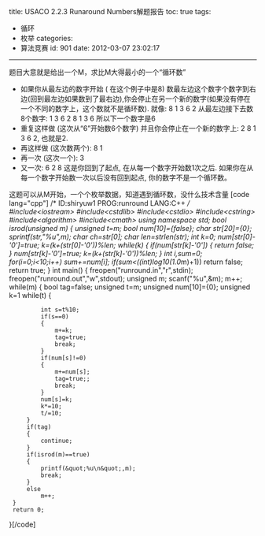 title: USACO 2.2.3 Runaround Numbers解题报告
toc: true
tags:
  - 循环
  - 枚举
categories:
  - 算法竞赛
id: 901
date: 2012-03-07 23:02:17
---

题目大意就是给出一个M，求比M大得最小的一个“循环数”

*   如果你从最左边的数字开始 ( 在这个例子中是8) 数最左边这个数字个数字到右边(回到最左边如果数到了最右边),你会停止在另一个新的数字(如果没有停在一个不同的数字上，这个数就不是循环数). 就像: 8 1 3 6 2 从最左边接下去数8个数字: 1 3 6 2 8 1 3 6 所以下一个数字是6
*   重复这样做 (这次从“6”开始数6个数字) 并且你会停止在一个新的数字上: 2 8 1 3 6 2, 也就是2.
*   再这样做 (这次数两个): 8 1
*   再一次 (这次一个): 3
*   又一次: 6 2 8 这是你回到了起点, 在从每一个数字开始数1次之后. 如果你在从每一个数字开始数一次以后没有回到起点, 你的数字不是一个循环数。

这题可以从M开始，一个个枚举数据，知道遇到循环数，没什么技术含量
[code lang="cpp"]
/*
 ID:shiryuw1
 PROG:runround
 LANG:C++
 */
 #include&lt;iostream&gt;
 #include&lt;cstdlib&gt;
 #include&lt;cstdio&gt;
 #include&lt;cstring&gt;
 #include&lt;algorithm&gt;
 #include&lt;cmath&gt;
 using namespace std;
 bool isrod(unsigned m)
 {
     unsigned t=m;
     bool num[10]={false};
     char str[20]={0};
     sprintf(str,&quot;%u&quot;,m);
     char ch=str[0];
     char len=strlen(str);
     int k=0;
     num[str[0]-'0']=true;
     k=(k+(str[0]-'0'))%len;
     while(k)
     {
         if(num[str[k]-'0'])
         {
             return false;
         }
         num[str[k]-'0']=true;
         k=(k+(str[k]-'0'))%len;
     }
     int i,sum=0;
     for(i=0;i&lt;10;i++)
         sum+=num[i];
     if(sum&lt;((int)log10(1.0*m)+1))
         return false;
     return true;
 }
 int main()
 {
     freopen(&quot;runround.in&quot;,&quot;r&quot;,stdin);
     freopen(&quot;runround.out&quot;,&quot;w&quot;,stdout);
     unsigned m;
     scanf(&quot;%u&quot;,&amp;m);
     m++;
     while(m)
     {
         bool tag=false;
         unsigned t=m;
         unsigned num[10]={0};
         unsigned k=1
         while(t)
         {

             int s=t%10;
             if(s==0)
             {
                 m+=k;
                 tag=true;
                 break;
             }
             if(num[s]!=0)
             {
                 m+=num[s];
                 tag=true;;
                 break;
             }
             num[s]=k;
             k*=10;
             t/=10;
         }
         if(tag)
         {
             continue;
         }
         if(isrod(m)==true)
         {
             printf(&quot;%u\n&quot;,m);
             break;
         }
         else
             m++;
     }
     return 0;
 }[/code]